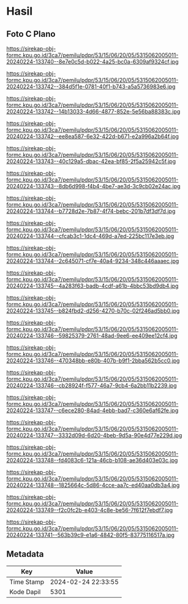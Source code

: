 # Hasil

## Foto C Plano

https://sirekap-obj-formc.kpu.go.id/3ca7/pemilu/pdpr/53/15/06/20/05/5315062005011-20240224-133740--8e7e0c5d-b022-4a25-bc0a-6309af9324cf.jpg

https://sirekap-obj-formc.kpu.go.id/3ca7/pemilu/pdpr/53/15/06/20/05/5315062005011-20240224-133742--384d5f1e-0781-40f1-b743-a5a5736983e6.jpg

https://sirekap-obj-formc.kpu.go.id/3ca7/pemilu/pdpr/53/15/06/20/05/5315062005011-20240224-133742--14b13033-4d66-4877-852e-5e56ba88383c.jpg

https://sirekap-obj-formc.kpu.go.id/3ca7/pemilu/pdpr/53/15/06/20/05/5315062005011-20240224-133742--ee8ea587-6e32-422d-b671-e2a996a2b64f.jpg

https://sirekap-obj-formc.kpu.go.id/3ca7/pemilu/pdpr/53/15/06/20/05/5315062005011-20240224-133743--40c129a5-dbac-42ea-bf85-2f5a25942c5f.jpg

https://sirekap-obj-formc.kpu.go.id/3ca7/pemilu/pdpr/53/15/06/20/05/5315062005011-20240224-133743--8db6d998-f4b4-4be7-ae3d-3c9cb02e24ac.jpg

https://sirekap-obj-formc.kpu.go.id/3ca7/pemilu/pdpr/53/15/06/20/05/5315062005011-20240224-133744--b7728d2e-7b87-4f74-bebc-201b7df3df7d.jpg

https://sirekap-obj-formc.kpu.go.id/3ca7/pemilu/pdpr/53/15/06/20/05/5315062005011-20240224-133744--cfcab3c1-1dc4-469d-a7ed-225bc117e3eb.jpg

https://sirekap-obj-formc.kpu.go.id/3ca7/pemilu/pdpr/53/15/06/20/05/5315062005011-20240224-133744--2c645071-cf7e-40a4-9234-348c446aaaec.jpg

https://sirekap-obj-formc.kpu.go.id/3ca7/pemilu/pdpr/53/15/06/20/05/5315062005011-20240224-133745--4a283f63-badb-4cdf-a61b-4bbc53bd9db4.jpg

https://sirekap-obj-formc.kpu.go.id/3ca7/pemilu/pdpr/53/15/06/20/05/5315062005011-20240224-133745--b824fbd2-d256-4270-b70c-02f246ad5bb0.jpg

https://sirekap-obj-formc.kpu.go.id/3ca7/pemilu/pdpr/53/15/06/20/05/5315062005011-20240224-133746--59825379-2761-48ad-9ee6-ee409ee12cf4.jpg

https://sirekap-obj-formc.kpu.go.id/3ca7/pemilu/pdpr/53/15/06/20/05/5315062005011-20240224-133746--470348bb-e80b-407b-b9f1-2bba562b5cc0.jpg

https://sirekap-obj-formc.kpu.go.id/3ca7/pemilu/pdpr/53/15/06/20/05/5315062005011-20240224-133746--cb28924f-f577-46a7-9cb4-6a2bb11b2239.jpg

https://sirekap-obj-formc.kpu.go.id/3ca7/pemilu/pdpr/53/15/06/20/05/5315062005011-20240224-133747--c6ece280-84ad-4ebb-bad7-c360e6af62fe.jpg

https://sirekap-obj-formc.kpu.go.id/3ca7/pemilu/pdpr/53/15/06/20/05/5315062005011-20240224-133747--3332d09d-6d20-4beb-9d5a-90e4d77e229d.jpg

https://sirekap-obj-formc.kpu.go.id/3ca7/pemilu/pdpr/53/15/06/20/05/5315062005011-20240224-133748--fd4083c6-121a-46cb-b108-ae36d403e03c.jpg

https://sirekap-obj-formc.kpu.go.id/3ca7/pemilu/pdpr/53/15/06/20/05/5315062005011-20240224-133748--1825664c-5d86-4cce-aa7c-ed40aa0db3a4.jpg

https://sirekap-obj-formc.kpu.go.id/3ca7/pemilu/pdpr/53/15/06/20/05/5315062005011-20240224-133749--f2c0fc2b-e403-4c8e-be56-7f612f7ebdf7.jpg

https://sirekap-obj-formc.kpu.go.id/3ca7/pemilu/pdpr/53/15/06/20/05/5315062005011-20240224-133741--563b39c9-e1a6-4842-80f5-83775116517a.jpg


## Metadata

| Key        | Value               |
| ---------- | ------------------- |
| Time Stamp | 2024-02-24 22:33:55 |
| Kode Dapil | 5301                |



